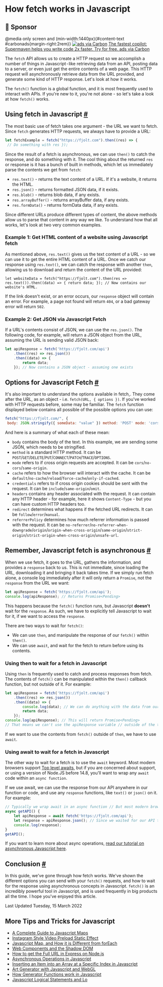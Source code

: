 # How fetch works in Javascript

## 📣 Sponsor

@media only screen and (min-width:1440px){#content-text #carbonads{margin-right:2rem}} [![ads via Carbon](https://srv.carbonads.net/static/30242/b9426b3a3327f3d64e53b076587cbca32398036b)](https://srv.carbonads.net/ads/click/x/GTND427JCYYDTKQYCWB4YKQUC6BIPK3WCESD6Z3JCAYIP2QNCE7IEKQKC6SICKJNCKBIVK3LCWSILKJJFTYDCK7KC6SI42JECKSI6K3EHJNCLSIZ) [ The fastest copilot: Supermaven helps you write code 2x faster. Try for free. ](https://srv.carbonads.net/ads/click/x/GTND427JCYYDTKQYCWB4YKQUC6BIPK3WCESD6Z3JCAYIP2QNCE7IEKQKC6SICKJNCKBIVK3LCWSILKJJFTYDCK7KC6SI42JECKSI6K3EHJNCLSIZ) [ads via Carbon](http://carbonads.net/?utm_source=fjoltcom&utm_medium=ad_via_link&utm_campaign=in_unit&utm_term=carbon)

The `fetch` API allows us to create a HTTP request so we accomplish a number of things in Javascript - like retrieving data from an API, posting data to a server, or even just get the entire contents of a web page. This HTTP request will asynchronously retrieve data from the URL provided, and generate some kind of HTTP response. Let's look at how it works.

The `fetch()` function is a global function, and it is most frequently used to interact with APIs. If you're new to it, you're not alone - so let's take a look at how `fetch()` works.

## Using fetch in Javascript [#](https://fjolt.com/article/javascript-how-to-use-fetch#using-fetch-in-javascript)

The most basic use of fetch takes one argument - the URL we want to fetch. Since `fetch` generates HTTP requests, we always have to provide a URL:

```javascript
let fetchExample = fetch("https://fjolt.com").then((res) => {
 // Do something with res });
```

Since the result of a fetch is asynchronous, we can use `then()` to catch the response, and do something with it. The cool thing about the returned `res` or response is it has a bunch of built in methods, which let us immediately parse the contents we get from `fetch`:

-   `res.text()` - returns the text content of a URL. If it's a website, it returns the HTML.
-   `res.json()` - returns formatted JSON data, if it exists.
-   `res.blob()` - returns blob data, if any exists.
-   `res.arrayBuffer()` - returns arrayBuffer data, if any exists.
-   `res.formData()` - returns formData data, if any exists.

Since different URLs produce different types of content, the above methods allow us to parse that content in any way we like. To understand how that all works, let's look at two very common examples.

### Example 1: Get HTML content of a website using Javascript fetch

As mentioned above, `res.text()` gives us the text content of a URL - so we can use it to get the entire HTML content of a URL. Once we catch our response using `res.text()`, we can catch the response with another `then`, allowing us to download and return the content of the URL provided:

`let websiteData = fetch("https://fjolt.com").then(res => res.text()).then((data) => {
 return data; }); // Now contains our website's HTML.`

If the link doesn't exist, or an error occurs, our `response` object will contain an error. For example, a page not found will return `404`, or a bad gateway error will return `502`.

### Example 2: Get JSON via Javascript Fetch

If a URL's contents consist of JSON, we can use the `res.json()`. The following code, for example, will return a JSON object from the URL, assuming the URL is sending valid JSON back:

```javascript
let apiResponse = fetch('https://fjolt.com/api')
    .then((res) => res.json())
    .then((data) => {
        return data;
    }); // Now contains a JSON object - assuming one exists
```

## Options for Javascript Fetch [#](https://fjolt.com/article/javascript-how-to-use-fetch#options-for-javascript-fetch)

It's also important to understand the options available in fetch,. They come after the URL, as an object - i.e. `fetch(URL, { options })`. If you've worked with HTTP requests before, some may be familiar. The `fetch` function displayed below contains all possible of the possible options you can use:

```javascript
fetch("https://fjolt.com/", {
 body: JSON.stringify({ someData: "value" }) method: 'POST' mode: 'cors' cache: 'no-cache' credentials: 'same-origin' headers: { 'Content-Type': 'application/json' }, redirect: 'follow' referrerPolicy: 'no-referrer' });
```

And here is a summary of what each of these mean:

-   `body` contains the body of the text. In this example, we are sending some JSON, which needs to be stringified.
-   `method` is a standard HTTP method. It can be `POST`/`GET`/`DELETE`/`PUT`/`CONNECT`/`PATCH`/`TRACE`/`OPTIONS`.
-   `mode` refers to if cross origin requests are accepted. It can be `cors`/`no-cors`/`same-origin`.
-   `cache` refers to how the browser will interact with the cache. It can be `default`/`no-cache`/`reload`/`force-cache`/`only-if-cached`.
-   `credentials` refers to if cross origin cookies should be sent with the request. It can be `include`/`same-origin`/`omit`.
-   `headers` contains any header associated with the request. It can contain any HTTP header - for example, here it shows `Content-Type` - but you can have custom HTTP headers too.
-   `redirect` determines what happens if the fetched URL redirects. It can be `follow`/`error`/`manual`.
-   `referrerPolicy` determines how much referrer information is passed with the request. It can be `no-referrer`/`no-referrer-when-downgrade`/`origin`/`origin-when-cross-origin`/`same-origin`/`strict-origin`/`strict-origin-when-cross-origin`/`unsafe-url`.

## Remember, Javascript fetch is asynchronous [#](https://fjolt.com/article/javascript-how-to-use-fetch#remember,-javascript-fetch-is-asynchronous)

When we use fetch, it goes to the URL, gathers the information, and provides a `response` back to us. This is not immediate, since loading the URL, downloading it and bringing it back takes time. If we simply run fetch alone, a console log immediately after it will only return a `Promise`, not the `response` from the URL we want:

```javascript
let apiResponse = fetch('https://fjolt.com/api');
console.log(apiResponse); // Returns Promise<Pending>
```

This happens because the `fetch()` function runs, but Javascript **doesn't** wait for the `response`. As such, we have to explicitly tell Javascript to wait for it, if we want to access the `response`.

There are two ways to wait for `fetch()`:

-   We can use `then`, and manipulate the response of our `fetch()` within `then()`.
-   We can use `await`, and wait for the fetch to return before using its contents.

### Using then to wait for a fetch in Javascript

Using `then` is frequently used to catch and process responses from fetch. The contents of `fetch()` can be manipulated within the `then()` callback function, but not outside of it. For example:

```javascript
let apiResponse = fetch('https://fjolt.com/api')
    .then((res) => res.json())
    .then((data) => {
        console.log(data); // We can do anything with the data from our api here.
        return data;
    });
console.log(apiResponse); // This will return Promise<Pending>
// That means we can't use the apiResponse variable // outside of the then() function.
```

If we want to use the contents from `fetch()` outside of `then`, we have to use `await`.

### Using await to wait for a fetch in Javascript

The other way to wait for a fetch is to use the `await` keyword. Most modern browsers support [Top level awaits](https://caniuse.com/?search=top%20level%20await), but if you are concerned about support, or using a version of Node.JS before 14.8, you'll want to wrap any `await` code within an `async function`.

If we use await, we can use the response from our API anywhere in our function or code, and use any `response` functions, like `text()` or `json()` on it. For example:

```javascript
// Typically we wrap await in an async function // But most modern browsers and Node.JS support // await statements outside of async functions now.
async getAPI() {
    let apiResponse = await fetch('https://fjolt.com/api');
    let response = apiResponse.json(); // Since we waited for our API to respond using await // The response variable will return the response from the API // And not a promise.
    console.log(response);
}
getAPI();
```

If you want to learn more about async operations, [read our tutorial on asynchronous Javascript here](https://fjolt.com/article/javascript-async).

## Conclusion [#](https://fjolt.com/article/javascript-how-to-use-fetch#conclusion)

In this guide, we've gone through how fetch works. We've shown the different options you can send with your `fetch()` requests, and how to wait for the response using asynchronous concepts in Javascript. `fetch()` is an incredibly powerful tool in Javascript, and is used frequently in big products all the time. I hope you've enjoyed this article.

Last Updated Tuesday, 15 March 2022

## More Tips and Tricks for Javascript

-   [A Complete Guide to Javascript Maps](https://fjolt.com/article/javascript-map-data)
-   [Instagram Style Video Preload Static Effect](https://fjolt.com/article/javascript-generating-instagram-video-noise)
-   [Javascript Map, and How it is Different from forEach](https://fjolt.com/article/javascript-map)
-   [Web Components and the Shadow DOM](https://fjolt.com/article/html-introduction-to-web-components)
-   [How to get the Full URL in Express on Node.js](https://fjolt.com/article/javascript-get-full-url-in-express)
-   [Asynchronous Operations in Javascript](https://fjolt.com/article/javascript-async)
-   [Inserting an Item into an Array at a Specific Index in Javascript](https://fjolt.com/article/javascript-how-to-insert-at-index-array)
-   [Art Generator with Javascript and WebGL](https://fjolt.com/article/webgl-dynamic-art-background)
-   [How Generator Functions work in Javascript](https://fjolt.com/article/javascript-generator-functions)
-   [Javascript Logical Statements and Lo](https://fjolt.com/article/javascript-logical-statements)
